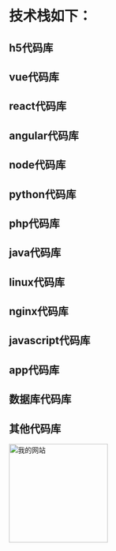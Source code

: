<style>
img{
 width:200px;
 height:200px;
}
</style>

# 技术栈如下：
## h5代码库
## vue代码库
## react代码库
## angular代码库
## node代码库
## python代码库
## php代码库
## java代码库
## linux代码库
## nginx代码库
## javascript代码库
## app代码库
## 数据库代码库
## 其他代码库

 
<a href="http://www.baijiqian.cn">
 <img src="http://www.baijiqian.cn/uploads\huati\b07b1e10aaa12.jpg" title="我的网站" />
</a>
